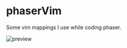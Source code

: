 # phaserVim
Some vim mappings I use while coding phaser.

![preview](https://i.imgur.com/3cGMzf4.gif)
